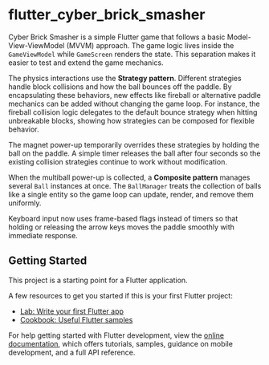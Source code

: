 # flutter_cyber_brick_smasher

Cyber Brick Smasher is a simple Flutter game that follows a basic
Model-View-ViewModel (MVVM) approach. The game logic lives inside the
`GameViewModel` while `GameScreen` renders the state. This separation
makes it easier to test and extend the game mechanics.

The physics interactions use the **Strategy pattern**. Different
strategies handle block collisions and how the ball bounces off the
paddle. By encapsulating these behaviors, new effects like fireball or
alternative paddle mechanics can be added without changing the game
loop. For instance, the fireball collision logic delegates to the
default bounce strategy when hitting unbreakable blocks, showing how
strategies can be composed for flexible behavior.

The magnet power-up temporarily overrides these strategies by holding
the ball on the paddle. A simple timer releases the ball after four
seconds so the existing collision strategies continue to work without
modification.

When the multiball power-up is collected, a **Composite pattern**
manages several `Ball` instances at once. The `BallManager` treats the
collection of balls like a single entity so the game loop can update,
render, and remove them uniformly.

Keyboard input now uses frame-based flags instead of timers so that
holding or releasing the arrow keys moves the paddle smoothly with
immediate response.


## Getting Started

This project is a starting point for a Flutter application.

A few resources to get you started if this is your first Flutter project:

- [Lab: Write your first Flutter app](https://docs.flutter.dev/get-started/codelab)
- [Cookbook: Useful Flutter samples](https://docs.flutter.dev/cookbook)

For help getting started with Flutter development, view the
[online documentation](https://docs.flutter.dev/), which offers tutorials,
samples, guidance on mobile development, and a full API reference.
